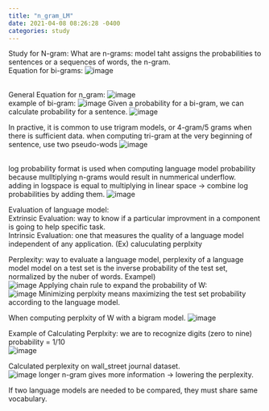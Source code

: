 ```yaml
---
title: "n_gram_LM"
date: 2021-04-08 08:26:28 -0400
categories: study
---
```

Study for N-gram:
What are n-grams: model taht assigns the probabilities to sentences or a sequences of words, the n-gram.  
Equation for bi-grams:
![image](https://user-images.githubusercontent.com/36841216/113851414-7401c280-97d6-11eb-84ed-308835872a49.png)

<br/> General Equation for n_gram: ![image](https://user-images.githubusercontent.com/36841216/113850713-b545a280-97d5-11eb-91f1-484cb3e13acb.png)
<br/> example of bi-gram: 
![image](https://user-images.githubusercontent.com/36841216/113851925-f25e6480-97d6-11eb-9ef4-6058a985213f.png)
Given a probability for a bi-gram, we can calculate probability for a sentence.
![image](https://user-images.githubusercontent.com/36841216/113851986-0013ea00-97d7-11eb-82fc-5f5112c0295c.png)

In practive, it is common to use trigram models, or 4-gram/5 grams when there is sufficient data.
when computing tri-gram at the very beginning of sentence, use two pseudo-wods
![image](https://user-images.githubusercontent.com/36841216/113852500-921bf280-97d7-11eb-9426-89a6a07d9fe4.png)

<br/>log probability format is used when computing language model probability because mulltiplying n-grams would result in nummerical underflow.  
adding in logspace is equal to multiplying in linear space ->  combine log probabilities by adding them.
![image](https://user-images.githubusercontent.com/36841216/113853763-00ad8000-97d9-11eb-9674-17c0a7390b71.png)

Evaluation of language model:
<br/>Extrinsic Evaluation: way to know if a particular improvment in a component is going to help specific task.
<br/>Intrinsic Evaluation: one that measures the quality of a language model independent of any application. (Ex) caluculating perplxity

Perplexity: way to evaluate a language model, perplexity of a language model model on a test set is the inverse probability of the test set, normalized by the nuber of words. 
Exampel)
<br/>![image](https://user-images.githubusercontent.com/36841216/113855886-85010280-97db-11eb-9b21-1039bf1a42d8.png)
Applying chain rule to expand the probability of W:
<br/>![image](https://user-images.githubusercontent.com/36841216/113856086-bc6faf00-97db-11eb-8e58-e7f26519c207.png)
Minimizing perplxity means maximizing the test set probability according to the language model.  

When computing perplxity of W with a bigram model.
![image](https://user-images.githubusercontent.com/36841216/113855915-8c281080-97db-11eb-8dca-793323911ef1.png)

Example of Calculating Perplxity:
we are to recognize digits (zero to nine) probability = 1/10
<br/>![image](https://user-images.githubusercontent.com/36841216/113856492-47e94000-97dc-11eb-846a-140bbb260cf0.png)

Calculated perplexity on wall_street journal dataset.  
![image](https://user-images.githubusercontent.com/36841216/113859830-4c175c80-97e0-11eb-9508-0d19e8ea4b5e.png)
longer n-gram gives more information -> lowering the perplexity.

If two language models are needed to be compared, they must share same vocabulary.
